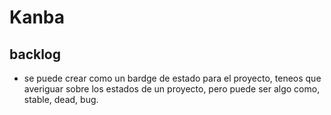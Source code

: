 # Kanba

## backlog

* se puede crear como un bardge de estado para el proyecto, teneos que averiguar sobre los estados de un proyecto, pero puede ser algo como, stable, dead, bug.